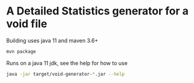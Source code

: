 # A Detailed Statistics generator for a void file

Building uses java 11 and maven 3.6+
```sh
mvn package
```

Runs on a java 11 jdk, see the help for how to use
```sh
java -jar target/void-generator-*.jar --help
```
